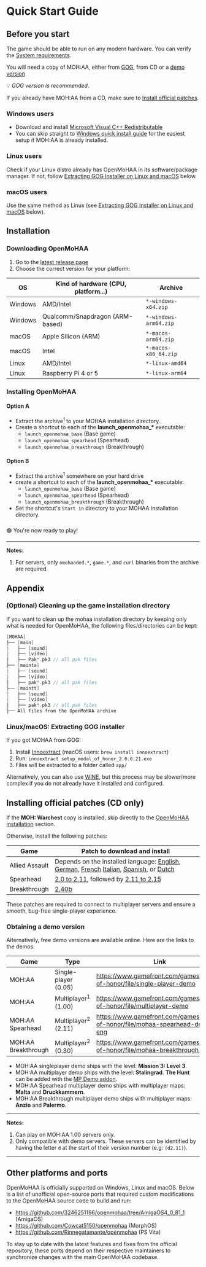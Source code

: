 # Quick Start Guide

## Before you start

The game should be able to run on any modern hardware. You can verify the [System requirements](getting_started_requirements.md).

You will need a copy of MOH:AA, either from [GOG](https://www.gog.com/en/game/medal_of_honor_allied_assault_war_chest), from CD or a [demo version](#obtaining-a-demo-version)

💡 *GOG version is recommended*.

If you already have MOH:AA from a CD, make sure to [Install official patches](#installing-official-patches-cd-only).

### Windows users

- Download and install [Microsoft Visual C++ Redistributable](https://learn.microsoft.com/en-US/cpp/windows/latest-supported-vc-redist?view=msvc-170)
- You can skip straight to [Windows quick install guide](getting_started_installation_windows.md) for the easiest setup if MOH:AA is already installed.

### Linux users

Check if your Linux distro already has OpenMoHAA in its software/package manager. If not, follow [Extracting GOG Installer on Linux and macOS](#linuxmacos-extracting-gog-installer) below.

### macOS users

Use the same method as Linux (see [Extracting GOG Installer on Linux and macOS](#linuxmacos-extracting-gog-installer) below).

## Installation

### Downloading OpenMoHAA

1) Go to the [latest release page](https://github.com/openmoh/openmohaa/releases/latest)
2) Choose the correct version for your platform:

|OS       |Kind of hardware (CPU, platform...)        |Archive
|---------|-------------------------------------------|-----------------------
|Windows  |AMD/Intel                                  |`*-windows-x64.zip`
|Windows  |Qualcomm/Snapdragon (ARM-based)            |`*-windows-arm64.zip`
|macOS    |Apple Silicon (ARM)                        |`*-macos-arm64.zip`
|macOS    |Intel                                      |`*-macos-x86_64.zip`
|Linux    |AMD/Intel                                  |`*-linux-amd64`
|Linux    |Raspberry Pi 4 or 5                        |`*-linux-arm64`

### Installing OpenMoHAA

#### Option A

- Extract the archive<sup>1</sup> to your MOHAA installation directory.
- Create a shortcut to each of the **launch_openmohaa_\*** executable:
  - `launch_openmohaa_base` (Base game)
  - `launch_openmohaa_spearhead` (Spearhead)
  - `launch_openmohaa_breakthrough` (Breakthrough)

#### Option B

- Extract the archive<sup>1</sup> somewhere on your hard drive
- create a shortcut to each of the **launch_openmohaa_\*** executable:
  - `launch_openmohaa_base` (Base game)
  - `launch_openmohaa_spearhead` (Spearhead)
  - `launch_openmohaa_breakthrough` (Breakthrough)
- Set the shortcut's `Start in` directory to your MOHAA installation directory.

###

🟢 You're now ready to play!

----

**Notes:**

1. For servers, only `omohaaded.*`, `game.*`, and `curl` binaries from the archive are required.

## Appendix

### (Optional) Cleaning up the game installation directory

If you want to clean up the mohaa installation directory by keeping only what is needed for OpenMoHAA, the following files/directories can be kept:
```cpp
[MOHAA]
├── [main]
|   ├── [sound]
|   ├── [video]
│   ├── Pak*.pk3 // all pak files
├── [mainta]
|   ├── [sound]
|   ├── [video]
│   ├── pak*.pk3 // all pak files
├── [maintt]
|   ├── [sound]
|   ├── [video]
│   ├── pak*.pk3 // all pak files
├── All files from the OpenMoHAA archive
```

### Linux/macOS: Extracting GOG installer

If you got MOHAA from GOG:

1) Install [Innoextract](https://github.com/dscharrer/innoextract) (macOS users: `brew install innoextract`)
2) Run: `innoextract setup_medal_of_honor_2.0.0.21.exe`
3) Files will be extracted to a folder called `app/`

Alternatively, you can also use [WINE](https://www.winehq.org/), but this process may be slower/more complex if you do not already have it installed and configured. 

## Installing official patches (CD only)

If the **MOH: Warchest** copy is installed, skip directly to the [OpenMoHAA installation](#installation) section.

Otherwise, install the following patches:

|Game           |Patch to download and install
|---------------|------------------
|Allied Assault |Depends on the installed language: [English](https://web.archive.org/web/20160229203048/http://largedownloads.ea.com/pub/patches/MOHAA_UKUS_ONLY_patch111v9safedisk.exe), [German](https://web.archive.org/web/20160229203013/http://largedownloads.ea.com/pub/patches/MOHAA_DE_ONLY_patch111v9safedisk.exe), [French](https://web.archive.org/web/20151201080806/http://largedownloads.ea.com/pub/patches/MOHAA_FR_ONLY_patch111v9safedisk.exe) [Italian](https://web.archive.org/web/20141205065317/http://largedownloads.ea.com/pub/patches/MOHAA_IT_ONLY_patch111v9safedisk.exe), [Spanish](https://web.archive.org/web/20151201080738/http://largedownloads.ea.com/pub/patches/MOHAA_ES_ONLY_patch111v9safedisk.exe), or [Dutch](https://web.archive.org/web/20151201080902/http://largedownloads.ea.com/pub/patches/MOHAA_NL_ONLY_patch111v9safedisk.exe)
|Spearhead      |[2.0 to 2.11](https://web.archive.org/web/20170130184731/ftp://ftp.ea.com/pub/ea/patches/mohaa_spearhead/mohaas_patch_20_to_211.exe), followed by [2.11 to 2.15](https://web.archive.org/web/20170130184725/ftp://ftp.ea.com/pub/ea/patches/mohaa_spearhead/MOHAAS_Patch_211_to_215.exe)
|Breakthrough   |[2.40b](https://web.archive.org/web/20160301122255/http://largedownloads.ea.com/pub/patches/medal_of_honor_allied_assault_breakthrough_patch_2_40.exe)

These patches are required to connect to multiplayer servers and ensure a smooth, bug-free single-player experience.

### Obtaining a demo version

Alternatively, free demo versions are available online. Here are the links to the demos:

|Game                |Type                               |Link                                                                                  |
|--------------------|-----------------------------------|--------------------------------------------------------------------------------------|
|MOH:AA              | Single-player (0.05)              |https://www.gamefront.com/games/medal-of-honor/file/single-player-demo                |
|MOH:AA              | Multiplayer<sup>1</sup> (1.00)    |https://www.gamefront.com/games/medal-of-honor/file/multiplayer-demo                  |
|MOH:AA Spearhead    | Multiplayer<sup>2</sup> (2.11)    |https://www.gamefront.com/games/medal-of-honor/file/mohaa-spearhead-demo-eng          |
|MOH:AA Breakthrough | Multiplayer<sup>2</sup> (0.30)    |https://www.gamefront.com/games/medal-of-honor/file/mohaa-breakthrough-demo           |

- MOH:AA singleplayer demo ships with the level: **Mission 3: Level 3**.
- MOH:AA multiplayer demo ships with the level: **Stalingrad**. **The Hunt** can be added with the [MP Demo addon](https://www.gamefront.com/games/medal-of-honor/file/mp-demo-add-on-the-hunt). 
- MOH:AA Spearhead multiplayer demo ships with multiplayer maps: **Malta** and **Druckkammern**.
- MOH:AA Breakthrough multiplayer demo ships with multiplayer maps: **Anzio** and **Palermo**.

--------

**Notes:**

1. Can play on MOH:AA 1.00 servers only.
2. Only compatible with demo servers. These servers can be identified by having the letter `d` at the start of their version number (e.g: `(d2.11)`).

---

## Other platforms and ports

OpenMoHAA is officially supported on Windows, Linux and macOS. Below is a list of unofficial open-source ports that required custom modifications to the OpenMoHAA source code to build and run:

- https://github.com/3246251196/openmohaa/tree/AmigaOS4_0_81_1 (AmigaOS)
- https://github.com/Cowcat5150/openmohaa (MorphOS)
- https://github.com/Rinnegatamante/openmohaa (PS Vita)

To stay up to date with the latest features and fixes from the official repository, these ports depend on their respective maintainers to synchronize changes with the main OpenMoHAA codebase.
